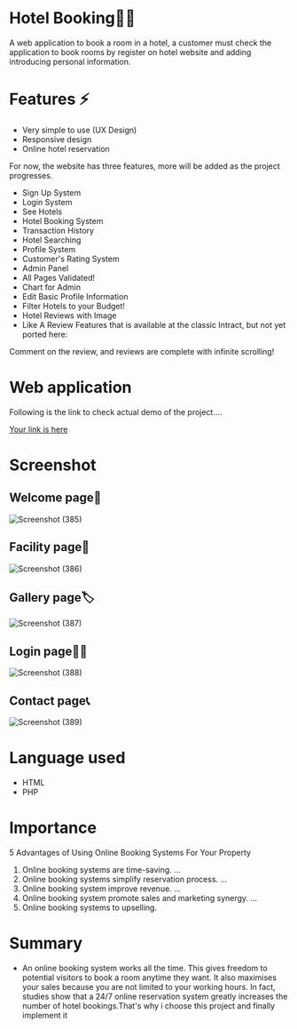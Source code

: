 # Hotel Booking🎐✨
A web application to book a room in a hotel, a customer must check the application to book rooms by register on hotel website and adding introducing personal information.

# Features ⚡
- Very simple to use (UX Design) 
- Responsive design 
- Online hotel reservation 

For now, the website has three features, more will be added as the project progresses.

- Sign Up System
- Login System
- See Hotels
- Hotel Booking System
- Transaction History
- Hotel Searching
- Profile System
- Customer's Rating System
- Admin Panel
- All Pages Validated!
- Chart for Admin
- Edit Basic Profile Information
- Filter Hotels to your Budget!
- Hotel Reviews with Image
- Like A Review
Features that is available at the classic Intract, but not yet ported here:

Comment on the review, and reviews are complete with infinite scrolling!

# Web application

Following is the link to check actual demo of the project....

[Your link is here](home.html)

# Screenshot

## Welcome page🙏

![Screenshot (385)](https://user-images.githubusercontent.com/86297145/183606455-2fcbd8f4-14e0-44a2-9460-31155a080113.png)


## Facility page🔗

![Screenshot (386)](https://user-images.githubusercontent.com/86297145/183607960-0ed87170-553e-40f1-bf70-23b381a2841c.png)


## Gallery page🏷

![Screenshot (387)](https://user-images.githubusercontent.com/86297145/183608362-483cf46e-e2cd-4b76-84f0-0685f583f3c3.png)


## Login page👨‍💻

![Screenshot (388)](https://user-images.githubusercontent.com/86297145/183608479-6c193884-c7c0-4c5a-b141-42ea88fcc083.png)


## Contact page📞

![Screenshot (389)](https://user-images.githubusercontent.com/86297145/183608608-5c6ae44e-0249-4f2b-96b6-bd8608e78e0f.png)

# Language used

- HTML
- PHP

# Importance

5 Advantages of Using Online Booking Systems For Your Property
1. Online booking systems are time-saving. ...
2. Online booking systems simplify reservation process. ...
3. Online booking system improve revenue. ...
4. Online booking system promote sales and marketing synergy. ...
5. Online booking systems to upselling.

# Summary

- An online booking system works all the time. This gives freedom to potential visitors to book a room anytime they want. It also maximises your sales because you are not limited to your working hours. In fact, studies show that a 24/7 online reservation system greatly increases the number of hotel bookings.That's why i choose this project and finally implement it

